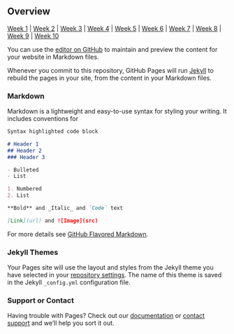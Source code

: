 ## Overview
 
  [Week 1](http://milesccoleman.com/feels_bot) 
| [Week 2](http://milesccoleman.com/feels_bot) 
| [Week 3](http://milesccoleman.com/feels_bot) 
| [Week 4](http://milesccoleman.com/feels_bot) 
| [Week 5](http://milesccoleman.com/feels_bot) 
| [Week 6](http://milesccoleman.com/feels_bot) 
| [Week 7](http://milesccoleman.com/feels_bot) 
| [Week 8](http://milesccoleman.com/feels_bot) 
| [Week 9](http://milesccoleman.com/feels_bot) 
| [Week 10](http://milesccoleman.com/feels_bot) 
 
You can use the [editor on GitHub](https://github.com/dicesu/autocomm/edit/master/README.md) to maintain and preview the content for your website in Markdown files.

Whenever you commit to this repository, GitHub Pages will run [Jekyll](https://jekyllrb.com/) to rebuild the pages in your site, from the content in your Markdown files.

### Markdown

Markdown is a lightweight and easy-to-use syntax for styling your writing. It includes conventions for

```markdown
Syntax highlighted code block

# Header 1
## Header 2
### Header 3

- Bulleted
- List

1. Numbered
2. List

**Bold** and _Italic_ and `Code` text

[Link](url) and ![Image](src)
```

For more details see [GitHub Flavored Markdown](https://guides.github.com/features/mastering-markdown/).

### Jekyll Themes

Your Pages site will use the layout and styles from the Jekyll theme you have selected in your [repository settings](https://github.com/dicesu/autocomm/settings). The name of this theme is saved in the Jekyll `_config.yml` configuration file.

### Support or Contact

Having trouble with Pages? Check out our [documentation](https://help.github.com/categories/github-pages-basics/) or [contact support](https://github.com/contact) and we’ll help you sort it out.
